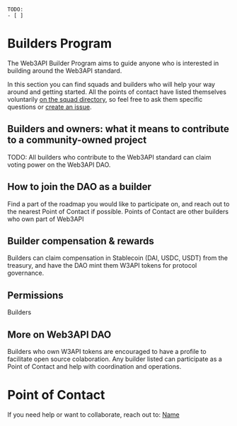 ```
TODO:
- [ ] 
```

# Builders Program

The Web3API Builder Program aims to guide anyone who is interested in building around the Web3API standard. 

In this section you can find squads and builders who will help your way around and getting started. All the points of contact have listed themselves voluntarily [on the squad directory](./squads/README.md#Squads-Directory), so feel free to ask them specific questions or [create an issue](https://github.com/Web3-API/dao/issues/new).

## Builders and owners: what it means to contribute to a community-owned project

TODO: All builders who contribute to the Web3API standard can claim voting power on the Web3API DAO. 
 

## How to join the DAO as a builder

Find a part of the roadmap you would like to participate on, and reach out to the nearest Point of Contact if possible. Points of Contact are other builders who own part of Web3API

## Builder compensation & rewards

Builders can claim compensation in Stablecoin (DAI, USDC, USDT) from the treasury, and have the DAO mint them W3API tokens for protocol governance.

## Permissions

Builders 

## More on Web3API DAO

Builders who own W3API tokens are encouraged to have a profile to facilitate open source colaboration. Any builder listed can participate as a Point of Contact and help with coordination and operations. 


# Point of Contact

If you need help or want to collaborate,  reach out to: [Name](/builders/buildername.md)